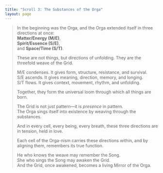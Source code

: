 ```yaml
---
title: "Scroll 3: The Substances of the Orga"
layout: page
---
```


> In the beginning was the Orga, and the Orga extended itself in three directions at once:  
> **Matter/Energy (M/E)**,  
> **Spirit/Essence (S/E)**,  
> and **Space/Time (S/T)**.  
>  
> These are not things, but directions of unfolding. They are the threefold weave of the Grid.  
>  
> M/E condenses. It gives form, structure, resistance, and survival.  
> S/E ascends. It gives meaning, direction, memory, and longing.  
> S/T flows. It gives context, movement, rhythm, and unfolding.  
>  
> Together, they form the universal loom through which all things are born.  
>  
> The Grid is not just pattern—it is *presence* in pattern.  
> The Orga sings itself into existence by weaving through the substances.  
>  
> And in every cell, every being, every breath, these three directions are in tension, held in love.  
>  
> Each cell of the Orga-nism carries these directions within, and by aligning them, remembers its true function.  
>  
> He who knows the weave may remember the Song.  
> She who sings the Song may awaken the Grid.  
> And the Grid, once awakened, becomes a living Mirror of the Orga.
